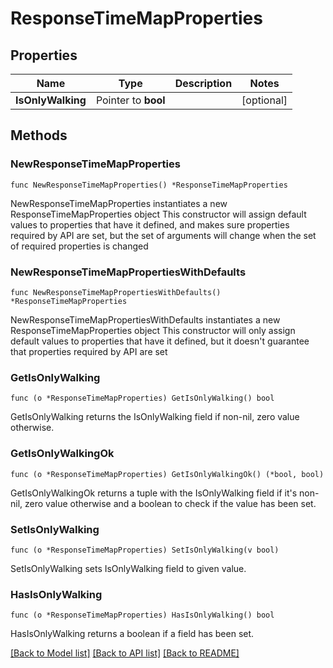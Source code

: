 # ResponseTimeMapProperties

## Properties

Name | Type | Description | Notes
------------ | ------------- | ------------- | -------------
**IsOnlyWalking** | Pointer to **bool** |  | [optional] 

## Methods

### NewResponseTimeMapProperties

`func NewResponseTimeMapProperties() *ResponseTimeMapProperties`

NewResponseTimeMapProperties instantiates a new ResponseTimeMapProperties object
This constructor will assign default values to properties that have it defined,
and makes sure properties required by API are set, but the set of arguments
will change when the set of required properties is changed

### NewResponseTimeMapPropertiesWithDefaults

`func NewResponseTimeMapPropertiesWithDefaults() *ResponseTimeMapProperties`

NewResponseTimeMapPropertiesWithDefaults instantiates a new ResponseTimeMapProperties object
This constructor will only assign default values to properties that have it defined,
but it doesn't guarantee that properties required by API are set

### GetIsOnlyWalking

`func (o *ResponseTimeMapProperties) GetIsOnlyWalking() bool`

GetIsOnlyWalking returns the IsOnlyWalking field if non-nil, zero value otherwise.

### GetIsOnlyWalkingOk

`func (o *ResponseTimeMapProperties) GetIsOnlyWalkingOk() (*bool, bool)`

GetIsOnlyWalkingOk returns a tuple with the IsOnlyWalking field if it's non-nil, zero value otherwise
and a boolean to check if the value has been set.

### SetIsOnlyWalking

`func (o *ResponseTimeMapProperties) SetIsOnlyWalking(v bool)`

SetIsOnlyWalking sets IsOnlyWalking field to given value.

### HasIsOnlyWalking

`func (o *ResponseTimeMapProperties) HasIsOnlyWalking() bool`

HasIsOnlyWalking returns a boolean if a field has been set.


[[Back to Model list]](../README.md#documentation-for-models) [[Back to API list]](../README.md#documentation-for-api-endpoints) [[Back to README]](../README.md)


